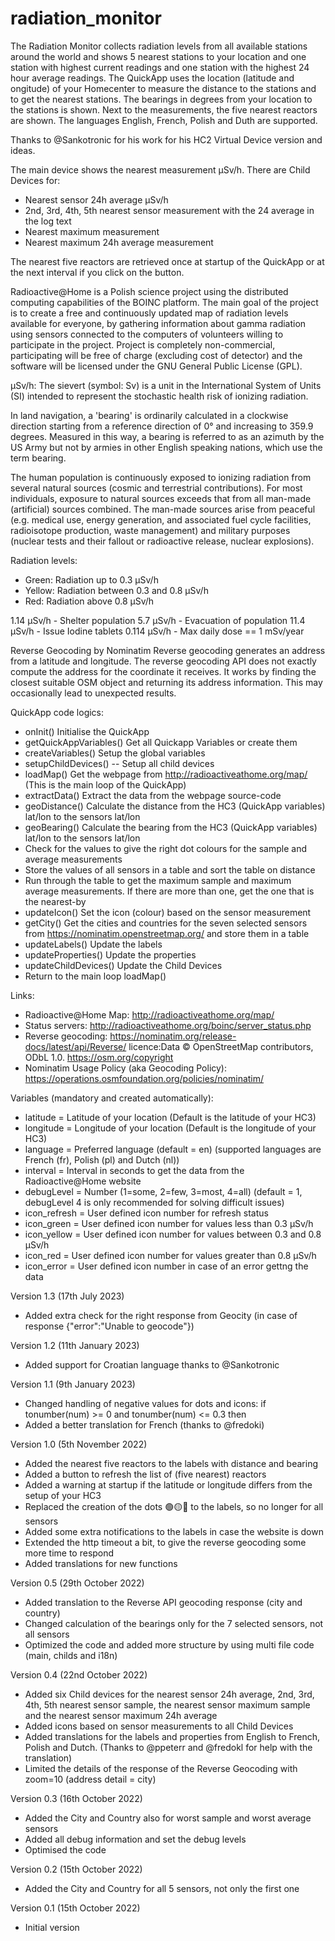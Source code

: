 # radiation_monitor
The Radiation Monitor collects radiation levels from all available stations around the world and shows 5 nearest stations to your location and one station with highest current readings and one station with the highest 24 hour average readings. The QuickApp uses the location (latitude and ongitude) of your Homecenter to measure the distance to the stations and to get the nearest stations. The bearings in degrees from your location to the stations is shown. Next to the measurements, the five nearest reactors are shown. The languages English, French, Polish and Duth are supported. 
 
Thanks to @Sankotronic for his work for his HC2 Virtual Device version and ideas. 
 
The main device shows the nearest measurement μSv/h. There are Child Devices for:
- Nearest sensor 24h average μSv/h
- 2nd, 3rd, 4th, 5th nearest sensor measurement with the 24 average in the log text
- Nearest maximum measurement
- Nearest maximum 24h average measurement
 
The nearest five reactors are retrieved once at startup of the QuickApp or at the next interval if you click on the button. 

Radioactive@Home is a Polish science project using the distributed computing capabilities of the BOINC platform. The main goal of the project is to create a free and continuously updated map of radiation levels available for everyone, by gathering information about gamma radiation using sensors connected to the computers of volunteers willing to participate in the project. Project is completely non-commercial, participating will be free of charge (excluding cost of detector) and the software will be licensed under the GNU General Public License (GPL).
 
μSv/h: The sievert (symbol: Sv) is a unit in the International System of Units (SI) intended to represent the stochastic health risk of ionizing radiation.
 
In land navigation, a 'bearing' is ordinarily calculated in a clockwise direction starting from a reference direction of 0° and increasing to 359.9 degrees. Measured in this way, a bearing is referred to as an azimuth by the US Army but not by armies in other English speaking nations, which use the term bearing.
 
The human population is continuously exposed to ionizing radiation from several natural sources (cosmic and terrestrial contributions). For most individuals, exposure to natural sources exceeds that from all man-made (artificial) sources combined. The man-made sources arise from peaceful (e.g. medical use, energy generation, and associated fuel cycle facilities, radioisotope production, waste management) and military purposes (nuclear tests and their fallout or radioactive release, nuclear explosions).
 
Radiation levels: 
- Green: Radiation up to 0.3 μSv/h
- Yellow: Radiation between 0.3 and 0.8 μSv/h 
- Red: Radiation above 0.8 μSv/h
 
1.14 µSv/h - Shelter population
5.7 µSv/h - Evacuation of population
11.4 µSv/h - Issue Iodine tablets
0.114 µSv/h - Max daily dose == 1 mSv/year
 
Reverse Geocoding by Nominatim
Reverse geocoding generates an address from a latitude and longitude. The reverse geocoding API does not exactly compute the address for the coordinate it receives. It works by finding the closest suitable OSM object and returning its address information. This may occasionally lead to unexpected results. 

QuickApp code logics:
- onInit() Initialise the QuickApp
- getQuickAppVariables() Get all Quickapp Variables or create them
- createVariables() Setup the global variables
- setupChildDevices() -- Setup all child devices
- loadMap() Get the webpage from http://radioactiveathome.org/map/ (This is the main loop of the QuickApp)
- extractData() Extract the data from the webpage source-code
- geoDistance() Calculate the distance from the HC3 (QuickApp variables) lat/lon to the sensors lat/lon
- geoBearing() Calculate the bearing from the HC3 (QuickApp variables) lat/lon to the sensors lat/lon
- Check for the values to give the right dot colours for the sample and average measurements
- Store the values of all sensors in a table and sort the table on distance
- Run through the table to get the maximum sample and maximum average measurements. If there are more than one, get the one that is the nearest-by
- updateIcon() Set the icon (colour) based on the sensor measurement
- getCity() Get the cities and countries for the seven selected sensors from https://nominatim.openstreetmap.org/ and store them in a table
- updateLabels() Update the labels
- updateProperties() Update the properties
- updateChildDevices() Update the Child Devices
- Return to the main loop loadMap()
 
Links:
- Radioactive@Home Map: http://radioactiveathome.org/map/
- Status servers: http://radioactiveathome.org/boinc/server_status.php
- Reverse geocoding: https://nominatim.org/release-docs/latest/api/Reverse/ licence:Data © OpenStreetMap contributors, ODbL 1.0. https://osm.org/copyright
- Nominatim Usage Policy (aka Geocoding Policy): https://operations.osmfoundation.org/policies/nominatim/

Variables (mandatory and created automatically): 
- latitude = Latitude of your location (Default is the latitude of your HC3)
- longitude = Longitude of your location (Default is the longitude of your HC3)
- language = Preferred language (default = en) (supported languages are French (fr), Polish (pl) and Dutch (nl))
- interval = Interval in seconds to get the data from the Radioactive@Home website
- debugLevel = Number (1=some, 2=few, 3=most, 4=all) (default = 1, debugLevel 4 is only recommended for solving difficult issues)
- icon_refresh = User defined icon number for refresh status
- icon_green = User defined icon number for values less than 0.3 μSv/h
- icon_yellow = User defined icon number for values between 0.3 and 0.8 μSv/h 
- icon_red = User defined icon number for values greater than 0.8 μSv/h
- icon_error = User defined icon number in case of an error gettng the data

Version 1.3 (17th July 2023)
- Added extra check for the right response from Geocity (in case of response {"error":"Unable to geocode"})

Version 1.2 (11th January 2023)
- Added support for Croatian language thanks to @Sankotronic

Version 1.1 (9th January 2023)
- Changed handling of negative values for dots and icons: if tonumber(num) >= 0 and tonumber(num) <= 0.3 then 
- Added a better translation for French (thanks to @fredoki)

Version 1.0 (5th November 2022)
- Added the nearest five reactors to the labels with distance and bearing
- Added a button to refresh the list of (five nearest) reactors
- Added a warning at startup if the latitude or longitude differs from the setup of your HC3
- Replaced the creation of the dots 🟢🟡🔴 to the labels, so no longer for all sensors
- Added some extra notifications to the labels in case the website is down
- Extended the http timeout a bit, to give the reverse geocoding some more time to respond
- Added translations for new functions

Version 0.5 (29th October 2022)
- Added translation to the Reverse API geocoding response (city and country)
- Changed calculation of the bearings only for the 7 selected sensors, not all sensors
- Optimized the code and added more structure by using multi file code (main, childs and i18n)

Version 0.4 (22nd October 2022)
- Added six Child devices for the nearest sensor 24h average, 2nd, 3rd, 4th, 5th nearest sensor sample, the nearest sensor maximum sample and the nearest sensor maximum 24h average
- Added icons based on sensor measurements to all Child Devices
- Added translations for the labels and properties from English to French, Polish and Dutch. (Thanks to @ppeterr and @fredokl for help with the translation)
- Limited the details of the response of the Reverse Geocoding with zoom=10 (address detail = city)

Version 0.3 (16th October 2022)
- Added the City and Country also for worst sample and worst average sensors
- Added all debug information and set the debug levels
- Optimised the code

Version 0.2 (15th October 2022)
- Added the City and Country for all 5 sensors, not only the first one

Version 0.1 (15th October 2022)
- Initial version
